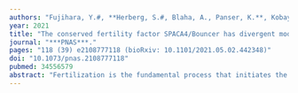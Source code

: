```yaml
---
authors: "Fujihara, Y.#, **Herberg, S.#, Blaha, A., Panser, K.**, Kobayashi, K., Larasati, T., Novatchkova, M., Theussl, HC., Olszanska, O., Ikawa, M.#, **Pauli, A.#**"
year: 2021
title: "The conserved fertility factor SPACA4/Bouncer has divergent modes of action in vertebrate fertilization"
journal: "***PNAS***."
pages: "118 (39) e2108777118 (bioRxiv: 10.1101/2021.05.02.442348)"
doi: "10.1073/pnas.2108777118"
pubmed: 34556579
abstract: "Fertilization is the fundamental process that initiates the develop- ment of a new individual in all sexually reproducing species. Despite its importance, our understanding of the molecular players that govern mammalian sperm–egg interaction is incomplete, partly because many of the essential factors found in nonmammalian species do not have obvious mammalian homologs. We have recently identified the lym- phocyte antigen-6 (Ly6)/urokinase-type plasminogen activator recep- tor (uPAR) protein Bouncer as an essential fertilization factor in zebrafish [S. Herberg, K. R. Gert, A. Schleiffer, A. Pauli, Science 361, 1029–1033 (2018)]. Here, we show that Bouncer’s homolog in mam- mals, Sperm Acrosome Associated 4 (SPACA4), is also required for ef- ficient fertilization in mice. In contrast to fish, in which Bouncer is expressed specifically in the egg, SPACA4 is expressed exclusively in the sperm. Male knockout mice are severely subfertile, and sperm lacking SPACA4 fail to fertilize wild-type eggs in vitro. Interestingly, removal of the zona pellucida rescues the fertilization defect of Spaca4-deficient sperm in vitro, indicating that SPACA4 is not required forthe interaction ofsperm and the oolemma but ratherofsperm and the zona pellucida. Our work identifies SPACA4 as an important sperm protein necessary for zona pellucida penetration during mammalian fertilization."
---
```


